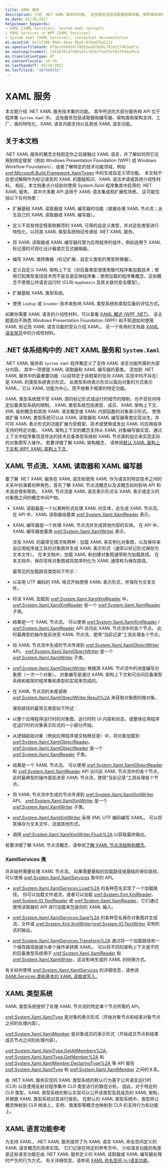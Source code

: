 ```yaml
---
title: XAML 服务
description: 介绍 .NET XAML 服务的功能。 这些服务包括读取器和编写器、架构类和架构支持、工厂、类的特性化、XAML 语言支持以及其他 XAML 语言功能。
ms.date: 03/30/2017
helpviewer_keywords:
- XAML [XAML Services], System.Xaml concepts
- XAML Services in WPF [XAML Services]
- System.Xaml [XAML Services], conceptual documentation
ms.assetid: 0e11f386-808c-4eae-9ba6-029ad7ba2211
ms.openlocfilehash: 8f9ec076859f78955ea07bd9c703d327462edf1c
ms.sourcegitcommit: 32616f61a7b001efcc8567fee5fdf01f83da76cb
ms.translationtype: HT
ms.contentlocale: zh-CN
ms.lasthandoff: 04/16/2021
ms.locfileid: "107560192"
---
```

# <a name="xaml-services"></a>XAML 服务

本主题介绍 .NET XAML 服务技术集的功能。 其中所述的大部分服务和 API 位于程序集 `System.Xaml` 中。 这些服务包括读取器和编写器、架构类和架构支持、工厂、类的特性化、XAML 语言内部支持以及其他 XAML 语言功能。

## <a name="about-this-documentation"></a>关于本文档

.NET XAML 服务的概念文档假定你之前接触过 XAML 语言，并了解如何将它应用到特定框架（例如 Windows Presentation Foundation (WPF) 或 Windows Workflow Foundation），或者了解特定的技术功能领域，例如 <xref:Microsoft.Build.Framework.XamlTypes> 中的生成自定义项功能。 本文档不会尝试解释作为标记语言的 XAML 的基础知识、XAML 语法术语或其他介绍性材料。 相反，本文档重点介绍如何使用 System.Xaml 程序集库中启用的 .NET XAML 服务。 其中大多数 API 适用于 XAML 语言集成和扩展性场景。 这可能包括以下任何场景：

- 扩展基础 XAML 读取器或 XAML 编写器的功能（直接处理 XAML 节点流；派生自己的 XAML 读取器或 XAML 编写器）。

- 定义不具有特定框架依赖项的 XAML 可用的自定义类型，并对这些类型进行特性化，以将其 XAML 类型系统特征传递给 .NET XAML 服务。

- 将 XAML 读取器或 XAML 编写器托管为应用程序的组件，例如适用于 XAML 标记源的可视化设计器或交互式编辑器。

- 编写 XAML 值转换器（标记扩展、自定义类型的类型转换器）。

- 定义自定义 XAML 架构上下文（对后备类型源使用替代程序集加载技术；使用已知类型查找技术而不是总是反映程序集；使用加载的程序集概念，这些概念不使用公共语言运行时 (CLR) `AppDomain` 及其关联的安全模型）。

- 扩展基础 XAML 类型系统。

- 使用 `Lookup` 或 `Invoker` 技术来影响 XAML 类型系统和类型后备的评估方式。

如果你需要 XAML 语言的介绍性材料，可以查看 [XAML 概述 (WPF .NET)](../net/wpf/xaml/index.md)。 该主题面向不熟悉 Windows Presentation Foundation (WPF) 和不知道如何使用 XAML 标记及 XAML 语言功能的受众介绍 XAML。 另一个有用的文档是 [XAML 语言规范](/previous-versions/msp-n-p/ff650760(v=pandp.10))中的介绍性材料。

## <a name="net-xaml-services-and-systemxaml-in-the-net-architecture"></a>.NET 体系结构中的 .NET XAML 服务和 `System.Xaml`

.NET XAML 服务和 `System.Xaml` 程序集定义了支持 XAML 语言功能所需的大部分内容。 其中一项便是 XAML 读取器和 XAML 编写器的基类。 添加到 .NET XAML 服务中的最重要功能（以前特定于该框架的任何 XAML 实现中均不存在）是 XAML 的类型系统表示形式。 此类型系统表示形式以面向对象的方式表示 XAML，它以 XAML 功能为中心，而不依赖于框架的特定功能。

XAML 类型系统既不受 XAML 源的标记形式或运行时细节的限制，也不受任何特定后备类型系统的限制。 XAML 类型系统包括类型、成员、XAML 架构上下文、XML 级别概念和其他 XAML 语言概念或 XAML 内部函数的对象表示形式。 使用或扩展 XAML 类型系统可以从 XAML 读取器和 XAML 编写器等类实现派生，并可将 XAML 表示形式的功能扩展为受框架、技术或使用或发出 XAML 的应用程序支持的特定功能。 XAML 架构上下文的概念支持从 XAML 对象编写器实现、通过上下文中程序集信息传达的技术后备类型系统和 XAML 节点源的组合来实现实际的对象图写入操作。 若要详细了解 XAML 架构概念， 请参阅[默认 XAML 架构上下文和 WPF XAML 架构上下文](default-schema-context.md)。

## <a name="xaml-node-streams-xaml-readers-and-xaml-writers"></a>XAML 节点流、XAML 读取器和 XAML 编写器

要了解 .NET XAML 服务在 XAML 语言和使用 XAML 作为语言的特定技术之间的关系中扮演着何种角色，首先了解 XAML 节点流概念以及该概念如何影响 API 和术语会很有帮助。 XAML 节点流是 XAML 语言表示形式与 XAML 表示或定义的对象图之间的概念中间产物。

- XAML 读取器是一个以某种形式处理 XAML 的实体，会生成 XAML 节点流。 在 API 中，XAML 读取器由基类 <xref:System.Xaml.XamlReader> 表示。

- XAML 编写器是一个处理 XAML 节点流并生成其他内容的实体。 在 API 中，XAML 编写器由基类 <xref:System.Xaml.XamlWriter> 表示。

  涉及 XAML 的最常见情况有两种：加载 XAML 来实例化对象图，以及保存来自应用程序或工具的对象图并生成 XAML 表示形式（通常以标记形式保存为文本文件）。 在本文档中，加载 XAML 和创建对象图通常称为加载路径。 在本文档中，保存现有对象图或将其序列化为 XAML 通常称为保存路径。

  最常见的加载路径类型如下所示：

- 以采用 UTF 编码的 XML 格式开始使用 XAML 表示形式，并保存为文本文件。

- 将该 XAML 加载到 <xref:System.Xaml.XamlXmlReader> 中。 <xref:System.Xaml.XamlXmlReader> 是一个 <xref:System.Xaml.XamlReader> 子类。

- 结果是一个 XAML 节点流。 可以使用 <xref:System.Xaml.XamlXmlReader> / <xref:System.Xaml.XamlReader> API 访问此 XAML 节点流中的各个节点。 此时最典型的操作是前进至 XAML 节点流，使用“当前记录”工具处理各个节点。

- 将 XAML 节点流中生成的节点传递到 <xref:System.Xaml.XamlObjectWriter> API。 <xref:System.Xaml.XamlObjectWriter> 是一个 <xref:System.Xaml.XamlWriter> 子类。

- <xref:System.Xaml.XamlObjectWriter> 根据源 XAML 节点流中的进度编写对象图（一次一个对象）。 对象编写是通过 XAML 架构上下文和可访问后备类型系统和框架的程序集和类型的实现来完成的。

- 在 XAML 节点流的末尾调用 <xref:System.Xaml.XamlObjectWriter.Result%2A> 来获取对象图的根对象。

  保存路径的最常见类型如下所述：

- 以整个应用程序运行时的对象图、运行时的 UI 内容和状态，或整体应用程序在运行时的对象表示形式的一小部分开始。

- 从逻辑起始对象（例如应用程序或文档根目录）中，将对象加载到 <xref:System.Xaml.XamlObjectReader>。 <xref:System.Xaml.XamlObjectReader> 是一个 <xref:System.Xaml.XamlReader> 子类。

- 结果是一个 XAML 节点流。 可以使用 <xref:System.Xaml.XamlObjectReader> 和 <xref:System.Xaml.XamlReader> API 访问此 XAML 节点流中的各个节点。 此时最典型的操作是前进至 XAML 节点流，使用“当前记录”工具处理各个节点。

- 将 XAML 节点流中生成的节点传递到 <xref:System.Xaml.XamlXmlWriter> API。 <xref:System.Xaml.XamlXmlWriter> 是一个 <xref:System.Xaml.XamlWriter> 子类。

- <xref:System.Xaml.XamlXmlWriter> 采用 XML UTF 编码编写 XAML。 可以将其保存为文本文件、流或其他形式。

- 调用 <xref:System.Xaml.XamlXmlWriter.Flush%2A> 以获取最终输出。

若要详细了解 XAML 节点流概念，请参阅[了解 XAML 节点流结构和概念](understanding-xaml-node-stream-structures-and-concepts.md)。

### <a name="the-xamlservices-class"></a>XamlServices 类

并非始终需要处理 XAML 节点流。 如果需要基础的加载路径或基础的保存路径，可以使用 <xref:System.Xaml.XamlServices> 类中的 API。

- <xref:System.Xaml.XamlServices.Load%2A> 的各种签名实现了一个加载路径。 你可以加载文件或流，或者可以加载 <xref:System.Xml.XmlReader>、<xref:System.IO.TextReader> 或 <xref:System.Xaml.XamlReader>，它们通过使用读取器的 API 进行加载来包装你的 XAML 输入。

- <xref:System.Xaml.XamlServices.Save%2A> 的各种签名保存对象图并生成流、文件或 <xref:System.Xml.XmlWriter>/<xref:System.IO.TextWriter> 实例形式的输出。

- <xref:System.Xaml.XamlServices.Transform%2A> 通过将一个加载路径和一个保存路径链接为单个操作来转换 XAML。 可以将不同的架构上下文或不同的后备类型系统用于 <xref:System.Xaml.XamlReader> 和 <xref:System.Xaml.XamlWriter>，这会影响生成的 XAML 的转换方式。

有关如何使用 <xref:System.Xaml.XamlServices> 的详细信息，请参阅 [XAMLServices 类和基本的 XAML 读取或写入](basic-reading-writing.md)。

## <a name="xaml-type-system"></a>XAML 类型系统

XAML 类型系统提供了处理 XAML 节点流的特定单个节点所需的 API。

<xref:System.Xaml.XamlType> 是对象的表示形式（开始对象节点和结束对象节点之间的处理内容）。

<xref:System.Xaml.XamlMember> 是对象成员的表示形式（开始成员节点和结束成员节点之间的处理内容）。

<xref:System.Xaml.XamlType.GetAllMembers%2A>、<xref:System.Xaml.XamlType.GetMember%2A> 和 <xref:System.Xaml.XamlMember.DeclaringType%2A> 等 API 报告 <xref:System.Xaml.XamlType> 和 <xref:System.Xaml.XamlMember> 之间的关系。

由 .NET XAML 服务实现的 XAML 类型系统的默认行为基于公共语言运行时 (CLR) 以及使用反射对程序集中 CLR 类型进行的静态分析。 因此，对于特定的 CLR 类型，XAML 类型系统的默认实现可以公开该类型及其成员的 XAML 架构，并根据 XAML 类型系统对其进行报告。 在默认的 XAML 类型系统中，类型转让概念映射到 CLR 继承上，实例、值类型等概念也映射到 CLR 的支持行为和功能上。

## <a name="reference-for-xaml-language-features"></a>XAML 语言功能参考

为支持 XAML，.NET XAML 服务提供了为 XAML 语言 XAML 命名空间定义的 XAML 语言概念的具体实现。 它们记录在特定的参考页中。 介绍语言功能的角度是这些语言功能在由 .NET XAML 服务定义的 XAML 读取器或 XAML 编写器处理时产生的行为方式。 有关详细信息，请参阅 [XAML 命名空间 (x:)语言功能](namespace-language-features.md)。
